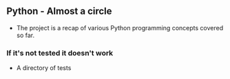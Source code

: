 ## Python - Almost a circle
* The project is a recap of various Python programming concepts covered so far.
### If it's not tested it doesn't work
* A directory of tests
